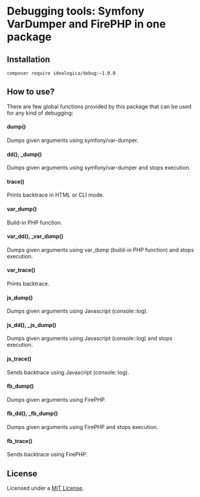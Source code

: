 # Debugging tools: Symfony VarDumper and FirePHP in one package

## Installation

```
composer require idealogica/debug:~1.0.0
```

## How to use?

There are few global functions provided by this package that can be used for any kind of debugging:

#### dump()
Dumps given arguments using symfony/var-dumper.

#### dd(), _dump()
Dumps given arguments using symfony/var-dumper and stops execution.

#### trace()
Prints backtrace in HTML or CLI mode.

#### var_dump()
Build-in PHP function.

#### var_dd(), _var_dump()
Dumps given arguments using var_dump (build-in PHP function) and stops execution.

#### var_trace()
Prints backtrace.

#### js_dump()
Dumps given arguments using Javascript (console::log).

#### js_dd(), _js_dump()
Dumps given arguments using Javascript (console::log) and stops execution.

#### js_trace()
Sends backtrace using Javascript (console::log).

#### fb_dump()
Dumps given arguments using FirePHP.

#### fb_dd(), _fb_dump()
Dumps given arguments using FirePHP and stops execution.

#### fb_trace()
Sends backtrace using FirePHP.

## License

Licensed under a [MIT License](https://opensource.org/licenses/MIT).